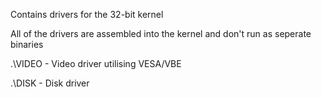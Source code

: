 Contains drivers for the 32-bit kernel

All of the drivers are assembled into the kernel and don't run as seperate binaries

.\VIDEO - Video driver utilising VESA/VBE

.\DISK - Disk driver

